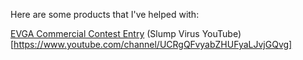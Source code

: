 Here are some products that I've helped with:

[EVGA Commercial Contest Entry](https://www.youtube.com/watch?v=3zahB_FLU2A&feature=youtu.be)
(Slump Virus YouTube)[https://www.youtube.com/channel/UCRgQFvyabZHUFyaLJvjGQvg]
